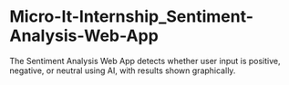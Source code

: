 # Micro-It-Internship_Sentiment-Analysis-Web-App
The Sentiment Analysis Web App detects whether user input is positive, negative, or neutral using AI, with results shown graphically.
